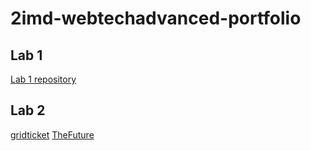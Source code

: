 # 2imd-webtechadvanced-portfolio

## Lab 1
[Lab 1 repository](https://github.com/VRGunnar/2imd-dev-advanced-lab1)

## Lab 2
[gridticket](https://codepen.io/vrgunnar/pen/YzpYQvL)
[TheFuture](https://codepen.io/vrgunnar/pen/bGBaRKy)